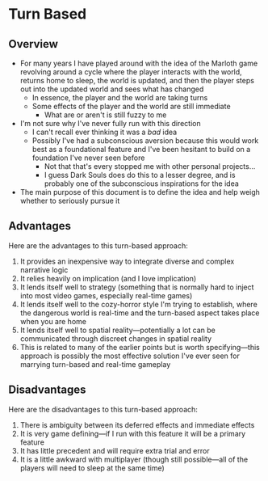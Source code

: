 # Turn Based

## Overview

* For many years I have played around with the idea of the Marloth game revolving around a cycle where the player interacts with the world, returns home to sleep, the world is updated, and then the player steps out into the updated world and sees what has changed
  * In essence, the player and the world are taking turns
  * Some effects of the player and the world are still immediate
    * What are or aren't is still fuzzy to me
* I'm not sure why I've never fully run with this direction
  * I can't recall ever thinking it was a *bad* idea
  * Possibly I've had a subconscious aversion because this would work best as a foundational feature and I've been hesitant to build on a foundation I've never seen before
    * Not that that's every stopped me with other personal projects...
    * I guess Dark Souls does do this to a lesser degree, and is probably one of the subconscious inspirations for the idea
* The main purpose of this document is to define the idea and help weigh whether to seriously pursue it

## Advantages

Here are the advantages to this turn-based approach:

1. It provides an inexpensive way to integrate diverse and complex narrative logic
2. It relies heavily on implication (and I love implication)
3. It lends itself well to strategy (something that is normally hard to inject into most video games, especially real-time games)
4. It lends itself well to the cozy-horror style I'm trying to establish, where the dangerous world is real-time and the turn-based aspect takes place when you are home
5. It lends itself well to spatial reality—potentially a lot can be communicated through discreet changes in spatial reality
6. This is related to many of the earlier points but is worth specifying—this approach is possibly the most effective solution I've ever seen for marrying turn-based and real-time gameplay

## Disadvantages

Here are the disadvantages to this turn-based approach:

1. There is ambiguity between its deferred effects and immediate effects
2. It is very game defining—if I run with this feature it will be a primary feature
3. It has little precedent and will require extra trial and error
4. It is a little awkward with multiplayer (though still possible—all of the players will need to sleep at the same time)

